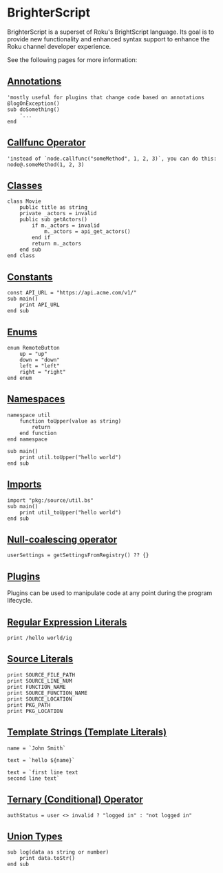 # BrighterScript
BrighterScript is a superset of Roku's BrightScript language. Its goal is to provide new functionality and enhanced syntax support to enhance the Roku channel developer experience.

See the following pages for more information:

## [Annotations](annotations.md)
```brighterscript
'mostly useful for plugins that change code based on annotations
@logOnException()
sub doSomething()
    '...
end
```

## [Callfunc Operator](callfunc-operator.md)
```brighterscript
'instead of `node.callfunc("someMethod", 1, 2, 3)`, you can do this:
node@.someMethod(1, 2, 3)
```

## [Classes](classes.md)
```brighterscript
class Movie
    public title as string
    private _actors = invalid
    public sub getActors()
        if m._actors = invalid
            m._actors = api_get_actors()
        end if
        return m._actors
    end sub
end class
```

## [Constants](constants.md)
```brighterscript
const API_URL = "https://api.acme.com/v1/"
sub main()
    print API_URL
end sub
```

## [Enums](enums.md)
```brighterscript
enum RemoteButton
    up = "up"
    down = "down"
    left = "left"
    right = "right"
end enum
```

## [Namespaces](namespaces.md)
```brighterscript
namespace util
    function toUpper(value as string)
        return
    end function
end namespace

sub main()
    print util.toUpper("hello world")
end sub
```

## [Imports](imports.md)
```brighterscript
import "pkg:/source/util.bs"
sub main()
    print util_toUpper("hello world")
end sub
```

## [Null-coalescing operator](null-coalescing-operator.md)
```brighterscript
userSettings = getSettingsFromRegistry() ?? {}
```

## [Plugins](plugins.md)
Plugins can be used to manipulate code at any point during the program lifecycle.

## [Regular Expression Literals](regex-literals.md)
```brighterscript
print /hello world/ig
```

## [Source Literals](source-literals.md)
```brighterscript
print SOURCE_FILE_PATH
print SOURCE_LINE_NUM
print FUNCTION_NAME
print SOURCE_FUNCTION_NAME
print SOURCE_LOCATION
print PKG_PATH
print PKG_LOCATION
```
## [Template Strings (Template Literals)](template-strings.md)
```brighterscript
name = `John Smith`

text = `hello ${name}`

text = `first line text
second line text`
```

## [Ternary (Conditional) Operator](ternary-operator.md)
```brighterscript
authStatus = user <> invalid ? "logged in" : "not logged in"
```

## [Union Types](union-types.md)
```brighterscript
sub log(data as string or number)
    print data.toStr()
end sub
```